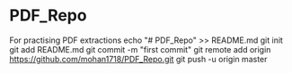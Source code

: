 # PDF_Repo
For practising PDF extractions
echo "# PDF_Repo" >> README.md
git init
git add README.md
git commit -m "first commit"
git remote add origin https://github.com/mohan1718/PDF_Repo.git
git push -u origin master
